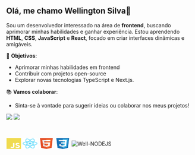 ## Olá, me chamo Wellington Silva👋

Sou um desenvolvedor interessado na área de **frontend**, buscando aprimorar minhas habilidades e
ganhar experiência. Estou aprendendo **HTML**, **CSS**, **JavaScript** e **React**, focado em criar interfaces
dinâmicas e amigáveis.

🚀 **Objetivos**:
- Aprimorar minhas habilidades em frontend
- Contribuir com projetos open-source
- Explorar novas tecnologias TypeScript e Next.js.

📚 **Vamos colaborar**:
- Sinta-se à vontade para sugerir ideias ou colaborar nos meus projetos!

<div>
    <img height="180em" src= "https://github-readme-stats.vercel.app/api?username=DelRey4Portas&show_icons=true&theme=synthwave&include_all_commits=true&count_private=true&title_color=FFD700"/>
    <img height="180em" src="https://github-readme-stats.vercel.app/api/top-langs/?username=DelRey4Portas&show_icons=tru&theme=synthwave&include_all_commits=true&count_private=true&title_color=FFD700">
<div>

##
<div style= "display: inline_block"><br>
    <img align="center" alt="Well-Js" height="30" width="40" src="https://raw.githubusercontent.com/devicons/devicon/master/icons/javascript/javascript-plain.svg">
    <img align="center" alt="Well-React" height="30" width="40" src="https://raw.githubusercontent.com/devicons/devicon/master/icons/react/react-original.svg">
    <img align="center" alt="Well-HTML" height="30" width="40" src="https://raw.githubusercontent.com/devicons/devicon/master/icons/html5/html5-original.svg">
    <img align="center" alt="Well-CSS" height="30" width="40" src="https://raw.githubusercontent.com/devicons/devicon/master/icons/css3/css3-original.svg">
    <img align="center" alt="Well-NODEJS" height="30" width="40" src="https://cdn.jsdelivr.net/gh/devicons/devicon@latest/icons/nodejs/nodejs-original.svg">
</div>

##
